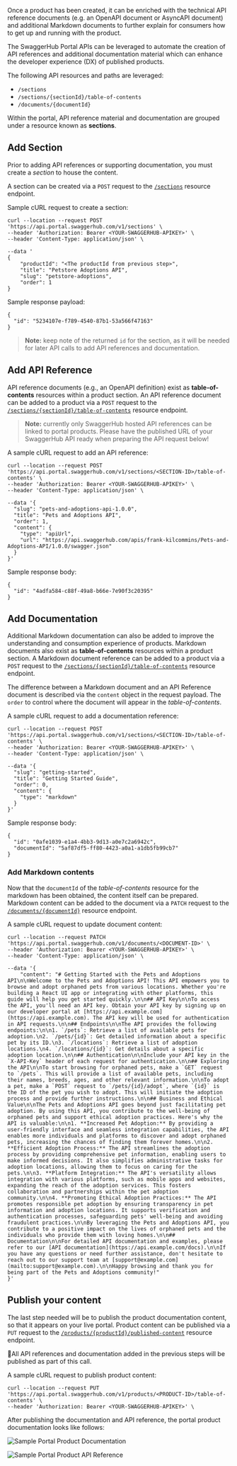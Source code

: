 Once a product has been created, it can be enriched with the technical API reference documents (e.g. an OpenAPI document or AsyncAPI document) and additional Markdown documents to further explain for consumers how to get up and running with the product.

The SwaggerHub Portal APIs can be leveraged to automate the creation of API references and additional documentation material which can enhance the developer experience (DX) of published products.

The following API resources and paths are leveraged:

* `/sections`
* `/sections/{sectionId}/table-of-contents`
* `/documents/{documentId}`

Within the portal, API reference material and documentation are grouped under a resource known as **sections**. 

## Add Section
Prior to adding API references or supporting documentation, you must create a _section_ to house the content. 

A section can be created via a `POST` request to the [`/sections`](https://smartbear.portal.swaggerhub.com/portal/default/swaggerhub-portal-api-0.1.0-beta#/Content-Sections/createSection) resource endpoint.

Sample cURL request to create a section:

```
curl --location --request POST 'https://api.portal.swaggerhub.com/v1/sections' \
--header 'Authorization: Bearer <YOUR-SWAGGERHUB-APIKEY>' \
--header 'Content-Type: application/json' \

--data '
{
    "productId": "<The productId from previous step>",
    "title": "Petstore Adoptions API",
    "slug": "petstore-adoptions",
    "order": 1
}
```

Sample response payload:

```
{
  "id": "5234107e-f789-4540-87b1-53a566f47163"
}
```

> **Note:** keep note of the returned `id` for the section, as it will be needed for later API calls to add API references and documentation.

## Add API Reference

API reference documents (e.g., an OpenAPI definition) exist as **table-of-contents** resources within a product section. An API reference document can be added to a product via a `POST` request to the [`/sections/{sectionId}/table-of-contents`](https://smartbear.portal.swaggerhub.com/portal/default/swaggerhub-portal-api-0.1.0-beta#/Content-Table-of-Contents/createTableOfContentsEntry) resource endpoint.

> **Note:** currently only SwaggerHub hosted API references can be linked to portal products. Please have the published URL of your SwaggerHub API ready when preparing the API request below!

A sample cURL request to add an API reference:

```
curl --location --request POST 'https://api.portal.swaggerhub.com/v1/sections/<SECTION-ID>/table-of-contents' \
--header 'Authorization: Bearer <YOUR-SWAGGERHUB-APIKEY>' \
--header 'Content-Type: application/json' \

--data '{
  "slug": "pets-and-adoptions-api-1.0.0",
  "title": "Pets and Adoptions API",
  "order": 1,
  "content": {
    "type": "apiUrl",
    "url": "https://api.swaggerhub.com/apis/frank-kilcommins/Pets-and-Adoptions-API/1.0.0/swagger.json"
  } 
}'
```

Sample response body:

```
{
  "id": "4adfa584-c88f-49a8-b66e-7e90f3c20395"
}
```

## Add Documentation

Additional Markdown documentation can also be added to improve the understanding and consumption experience of products. Markdown documents also exist as **table-of-contents** resources within a product section. A Markdown document reference can be added to a product via a `POST` request to the [`/sections/{sectionId}/table-of-contents`](https://smartbear.portal.swaggerhub.com/portal/default/swaggerhub-portal-api-0.1.0-beta#/Content-Table-of-Contents/createTableOfContentsEntry) resource endpoint.

The difference between a Markdown document and an API Reference document is described via the `content` object in the request payload. The `order` to control where the document will appear in the *table-of-contents*.

A sample cURL request to add a documentation reference:

```
curl --location --request POST 'https://api.portal.swaggerhub.com/v1/sections/<SECTION-ID>/table-of-contents' \
--header 'Authorization: Bearer <YOUR-SWAGGERHUB-APIKEY>' \
--header 'Content-Type: application/json' \

--data '{
  "slug": "getting-started",
  "title": "Getting Started Guide",
  "order": 0,
  "content": {
    "type": "markdown"
  } 
}'
```

Sample response body:

```
{
  "id": "0afe1039-e1a4-4bb3-9d13-a0e7c2a6942c",
  "documentId": "5af87df5-ff80-4423-a0a1-a1db5fb99cb7"
}
```

### Add Markdown contents

Now that the `documentId` of the *table-of-contents* resource for the markdown has been obtained, the content itself can be prepared. Markdown content can be added to the document via a `PATCH` request to the [`/documents/{documentId}`](https://smartbear.portal.swaggerhub.com/portal/default/swaggerhub-portal-api-0.1.0-beta#/Content-Documents/patchDocument) resource endpoint.

A sample cURL request to update document content:

```
curl --location --request PATCH 'https://api.portal.swaggerhub.com/v1/documents/<DOCUMENT-ID>' \
--header 'Authorization: Bearer <YOUR-SWAGGERHUB-APIKEY>' \
--header 'Content-Type: application/json' \

--data '{
    "content": "# Getting Started with the Pets and Adoptions API\n\nWelcome to the Pets and Adoptions API! This API empowers you to browse and adopt orphaned pets from various locations. Whether you're building a React UI app or integrating with other platforms, this guide will help you get started quickly.\n\n## API Key\n\nTo access the API, you'll need an API key. Obtain your API key by signing up on our developer portal at [https://api.example.com](https://api.example.com). The API key will be used for authentication in API requests.\n\n## Endpoints\n\nThe API provides the following endpoints:\n\n1. `/pets`: Retrieve a list of available pets for adoption.\n2. `/pets/{id}`: Get detailed information about a specific pet by its ID.\n3. `/locations`: Retrieve a list of adoption locations.\n4. `/locations/{id}`: Get details about a specific adoption location.\n\n## Authentication\n\nInclude your API key in the `X-API-Key` header of each request for authentication.\n\n## Exploring the API\n\nTo start browsing for orphaned pets, make a `GET` request to `/pets`. This will provide a list of available pets, including their names, breeds, ages, and other relevant information.\n\nTo adopt a pet, make a `POST` request to `/pets/{id}/adopt`, where `{id}` is the ID of the pet you wish to adopt. This will initiate the adoption process and provide further instructions.\n\n## Business and Ethical Value\n\nThe Pets and Adoptions API goes beyond just facilitating pet adoption. By using this API, you contribute to the well-being of orphaned pets and support ethical adoption practices. Here's why the API is valuable:\n\n1. **Increased Pet Adoption:** By providing a user-friendly interface and seamless integration capabilities, the API enables more individuals and platforms to discover and adopt orphaned pets, increasing the chances of finding them forever homes.\n\n2. **Efficient Adoption Process:** The API streamlines the adoption process by providing comprehensive pet information, enabling users to make informed decisions. It also simplifies administrative tasks for adoption locations, allowing them to focus on caring for the pets.\n\n3. **Platform Integration:** The API's versatility allows integration with various platforms, such as mobile apps and websites, expanding the reach of the adoption services. This fosters collaboration and partnerships within the pet adoption community.\n\n4. **Promoting Ethical Adoption Practices:** The API promotes responsible pet adoption by ensuring transparency in pet information and adoption locations. It supports verification and authentication processes, safeguarding pets' well-being and avoiding fraudulent practices.\n\nBy leveraging the Pets and Adoptions API, you contribute to a positive impact on the lives of orphaned pets and the individuals who provide them with loving homes.\n\n## Documentation\n\nFor detailed API documentation and examples, please refer to our [API documentation](https://api.example.com/docs).\n\nIf you have any questions or need further assistance, don't hesitate to reach out to our support team at [support@example.com](mailto:support@example.com).\n\nHappy browsing and thank you for being part of the Pets and Adoptions community!"
}'
```

## Publish your content
The last step needed will be to publish the product documentation content, so that it appears on your live portal. Product content can be published via a `PUT` request to the [`/products/{productId}/published-content`](https://smartbear.portal.swaggerhub.com/portal/default/swaggerhub-portal-api-0.1.0-beta#/Content-Publishing/publishContent) resource endpoint.

 🚧All API references and documentation added in the previous steps will be published as part of this call.

A sample cURL request to publish product content:
```cURL
curl --location --request PUT 'https://api.portal.swaggerhub.com/v1/products/<PRODUCT-ID>/table-of-contents' \
--header 'Authorization: Bearer <YOUR-SWAGGERHUB-APIKEY>' \
```

After publishing the documentation and API reference, the portal product documentation looks like follows:

![Sample Portal Product Documentation](https://smartbear.portal.swaggerhub.com/services/api/attachments/6e522cab-1ff6-4551-b9c2-3dd5bfc3013b)

![Sample Portal Product API Reference](https://smartbear.portal.swaggerhub.com/services/api/attachments/b9ba0727-de64-4a69-b717-eab1c61bcdfa)